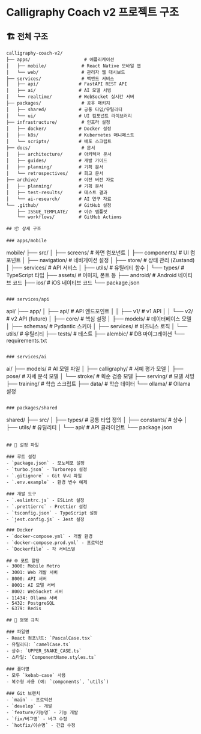 # Calligraphy Coach v2 프로젝트 구조

## 🏗️ 전체 구조
```
calligraphy-coach-v2/
├── apps/                    # 애플리케이션
│   ├── mobile/             # React Native 모바일 앱
│   └── web/                # 관리자 웹 대시보드
├── services/               # 백엔드 서비스
│   ├── api/               # FastAPI REST API
│   ├── ai/                # AI 모델 서빙
│   └── realtime/          # WebSocket 실시간 서버
├── packages/               # 공유 패키지
│   ├── shared/            # 공통 타입/유틸리티
│   └── ui/                # UI 컴포넌트 라이브러리
├── infrastructure/         # 인프라 설정
│   ├── docker/            # Docker 설정
│   ├── k8s/               # Kubernetes 매니페스트
│   └── scripts/           # 배포 스크립트
├── docs/                   # 문서
│   ├── architecture/      # 아키텍처 문서
│   ├── guides/            # 개발 가이드
│   ├── planning/          # 기획 문서
│   └── retrospectives/    # 회고 문서
├── archive/               # 이전 버전 자료
│   ├── planning/          # 기획 문서
│   ├── test-results/      # 테스트 결과
│   └── ai-research/       # AI 연구 자료
└── .github/               # GitHub 설정
    ├── ISSUE_TEMPLATE/    # 이슈 템플릿
    └── workflows/         # GitHub Actions

## 📦 상세 구조

### apps/mobile
```
mobile/
├── src/
│   ├── screens/          # 화면 컴포넌트
│   ├── components/       # UI 컴포넌트
│   ├── navigation/       # 네비게이션 설정
│   ├── store/           # 상태 관리 (Zustand)
│   ├── services/        # API 서비스
│   ├── utils/           # 유틸리티 함수
│   └── types/           # TypeScript 타입
├── assets/              # 이미지, 폰트 등
├── android/             # Android 네이티브 코드
├── ios/                 # iOS 네이티브 코드
└── package.json
```

### services/api
```
api/
├── app/
│   ├── api/            # API 엔드포인트
│   │   ├── v1/         # v1 API
│   │   └── v2/         # v2 API (future)
│   ├── core/           # 핵심 설정
│   ├── models/         # 데이터베이스 모델
│   ├── schemas/        # Pydantic 스키마
│   ├── services/       # 비즈니스 로직
│   └── utils/          # 유틸리티
├── tests/              # 테스트
├── alembic/            # DB 마이그레이션
└── requirements.txt
```

### services/ai
```
ai/
├── models/             # AI 모델 파일
│   ├── calligraphy/    # 서예 평가 모델
│   ├── pose/           # 자세 분석 모델
│   └── stroke/         # 획순 검증 모델
├── serving/            # 모델 서빙
├── training/           # 학습 스크립트
├── data/              # 학습 데이터
└── ollama/            # Ollama 설정
```

### packages/shared
```
shared/
├── src/
│   ├── types/         # 공통 타입 정의
│   ├── constants/     # 상수
│   ├── utils/         # 유틸리티
│   └── api/           # API 클라이언트
└── package.json
```

## 🔧 설정 파일

### 루트 설정
- `package.json` - 모노레포 설정
- `turbo.json` - Turborepo 설정
- `.gitignore` - Git 무시 파일
- `.env.example` - 환경 변수 예제

### 개발 도구
- `.eslintrc.js` - ESLint 설정
- `.prettierrc` - Prettier 설정
- `tsconfig.json` - TypeScript 설정
- `jest.config.js` - Jest 설정

### Docker
- `docker-compose.yml` - 개발 환경
- `docker-compose.prod.yml` - 프로덕션
- `Dockerfile` - 각 서비스별

## 🌐 포트 할당
- 3000: Mobile Metro
- 3001: Web 개발 서버
- 8000: API 서버
- 8001: AI 모델 서버
- 8002: WebSocket 서버
- 11434: Ollama 서버
- 5432: PostgreSQL
- 6379: Redis

## 📝 명명 규칙

### 파일명
- React 컴포넌트: `PascalCase.tsx`
- 유틸리티: `camelCase.ts`
- 상수: `UPPER_SNAKE_CASE.ts`
- 스타일: `ComponentName.styles.ts`

### 폴더명
- 모두 `kebab-case` 사용
- 복수형 사용 (예: `components`, `utils`)

### Git 브랜치
- `main` - 프로덕션
- `develop` - 개발
- `feature/기능명` - 기능 개발
- `fix/버그명` - 버그 수정
- `hotfix/이슈명` - 긴급 수정